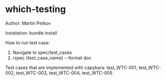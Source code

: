 # which-testing
Author: Martin Petkov

Instalation:
bundle install

How to run test case:
1. Navigate to spec/test_cases
2. rspec {test_case_name} --format doc

Test cases that are implemented with capybara:
test_WTC-001, test_WTC-002, test_WTC-003, test_WTC-004, test_WTC-005